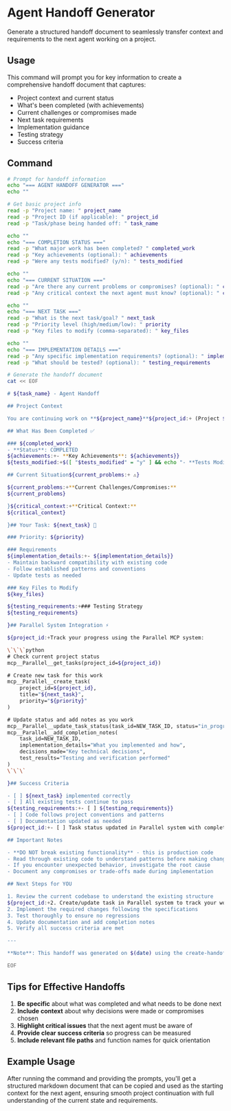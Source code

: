 # Agent Handoff Generator

Generate a structured handoff document to seamlessly transfer context and requirements to the next agent working on a project.

## Usage

This command will prompt you for key information to create a comprehensive handoff document that captures:
- Project context and current status
- What's been completed (with achievements)
- Current challenges or compromises made
- Next task requirements
- Implementation guidance
- Testing strategy
- Success criteria

## Command

```bash
# Prompt for handoff information
echo "=== AGENT HANDOFF GENERATOR ==="
echo ""

# Get basic project info
read -p "Project name: " project_name
read -p "Project ID (if applicable): " project_id
read -p "Task/phase being handed off: " task_name

echo ""
echo "=== COMPLETION STATUS ==="
read -p "What major work has been completed? " completed_work
read -p "Key achievements (optional): " achievements
read -p "Were any tests modified? (y/n): " tests_modified

echo ""
echo "=== CURRENT SITUATION ==="
read -p "Are there any current problems or compromises? (optional): " current_problems
read -p "Any critical context the next agent must know? (optional): " critical_context

echo ""
echo "=== NEXT TASK ==="
read -p "What is the next task/goal? " next_task
read -p "Priority level (high/medium/low): " priority
read -p "Key files to modify (comma-separated): " key_files

echo ""
echo "=== IMPLEMENTATION DETAILS ==="
read -p "Any specific implementation requirements? (optional): " implementation_details
read -p "What should be tested? (optional): " testing_requirements

# Generate the handoff document
cat << EOF

# ${task_name} - Agent Handoff

## Project Context

You are continuing work on **${project_name}**${project_id:+ (Project ${project_id})}. This handoff provides complete context for seamless continuation of the work.

## What Has Been Completed ✅

### ${completed_work}
- **Status**: COMPLETED
${achievements:+- **Key Achievements**: ${achievements}}
${tests_modified:+$([ "$tests_modified" = "y" ] && echo "- **Tests Modified**: Some test modifications were required - see details below")}

## Current Situation${current_problems:+ ⚠️}

${current_problems:+**Current Challenges/Compromises:**
${current_problems}

}${critical_context:+**Critical Context:**
${critical_context}

}## Your Task: ${next_task} 🎯

### Priority: ${priority}

### Requirements
${implementation_details:+- ${implementation_details}}
- Maintain backward compatibility with existing code
- Follow established patterns and conventions
- Update tests as needed

### Key Files to Modify
${key_files}

${testing_requirements:+### Testing Strategy
${testing_requirements}

}## Parallel System Integration ⚡

${project_id:+Track your progress using the Parallel MCP system:

\`\`\`python
# Check current project status
mcp__Parallel__get_tasks(project_id=${project_id})

# Create new task for this work
mcp__Parallel__create_task(
    project_id=${project_id},
    title="${next_task}",
    priority="${priority}"
)

# Update status and add notes as you work
mcp__Parallel__update_task_status(task_id=NEW_TASK_ID, status="in_progress")
mcp__Parallel__add_completion_notes(
    task_id=NEW_TASK_ID,
    implementation_details="What you implemented and how",
    decisions_made="Key technical decisions",
    test_results="Testing and verification performed"
)
\`\`\`

}## Success Criteria

- [ ] ${next_task} implemented correctly
- [ ] All existing tests continue to pass
${testing_requirements:+- [ ] ${testing_requirements}}
- [ ] Code follows project conventions and patterns
- [ ] Documentation updated as needed
${project_id:+- [ ] Task status updated in Parallel system with completion notes}

## Important Notes

- **DO NOT break existing functionality** - this is production code
- Read through existing code to understand patterns before making changes
- If you encounter unexpected behavior, investigate the root cause
- Document any compromises or trade-offs made during implementation

## Next Steps for YOU

1. Review the current codebase to understand the existing structure
${project_id:+2. Create/update task in Parallel system to track your work}
2. Implement the required changes following the specifications
3. Test thoroughly to ensure no regressions
4. Update documentation and add completion notes
5. Verify all success criteria are met

---

**Note**: This handoff was generated on $(date) using the create-handoff command.

EOF
```

## Tips for Effective Handoffs

1. **Be specific** about what was completed and what needs to be done next
2. **Include context** about why decisions were made or compromises chosen
3. **Highlight critical issues** that the next agent must be aware of
4. **Provide clear success criteria** so progress can be measured
5. **Include relevant file paths** and function names for quick orientation

## Example Usage

After running the command and providing the prompts, you'll get a structured markdown document that can be copied and used as the starting context for the next agent, ensuring smooth project continuation with full understanding of the current state and requirements.